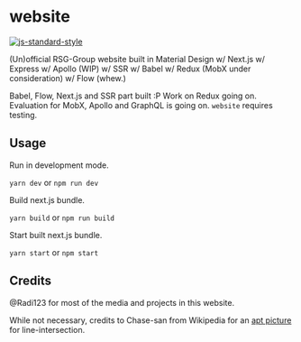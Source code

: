 # website

[![js-standard-style](https://cdn.rawgit.com/standard/standard/master/badge.svg)](https://github.com/standard/standard)

(Un)official RSG-Group website built in Material Design w/ Next.js w/ Express w/ Apollo (WIP) w/ SSR w/ Babel w/ Redux (MobX under consideration) w/ Flow (whew.)

Babel, Flow, Next.js and SSR part built :P
Work on Redux going on.
Evaluation for MobX, Apollo and GraphQL is going on.
`website` requires testing.

## Usage

Run in development mode.

`yarn dev` or `npm run dev`

Build next.js bundle.

`yarn build` or `npm run build`

Start built next.js bundle.

`yarn start` or `npm start`

## Credits
@Radi123 for most of the media and projects in this website.

While not necessary, credits to Chase-san from Wikipedia for an [apt picture](https://commons.wikimedia.org/wiki/File:Line-Line_Intersection.png) for line-intersection.
